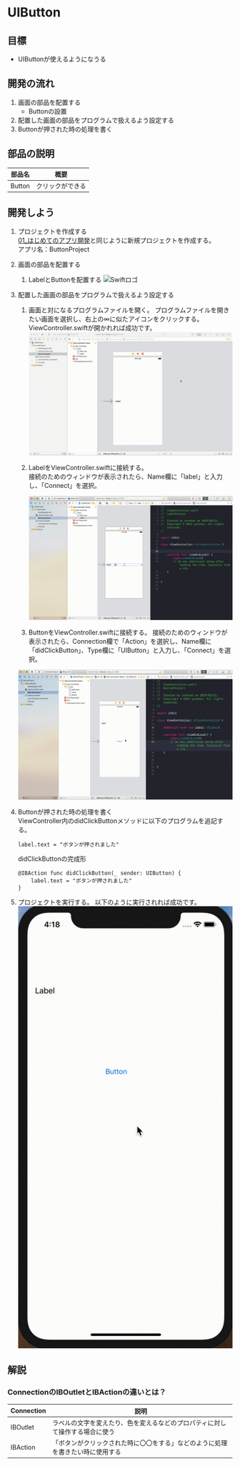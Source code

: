 # UIButton

## 目標
- UIButtonが使えるようになうる

## 開発の流れ

1. 画面の部品を配置する
	- Buttonの設置
2. 配置した画面の部品をプログラムで扱えるよう設定する
3. Buttonが押された時の処理を書く

## 部品の説明

|部品名|概要|
|---|---|
| Button |クリックができる|

## 開発しよう

1. プロジェクトを作成する  
	[01_はじめてのアプリ開発](../01_はじめてのアプリ開発.md)と同じように新規プロジェクトを作成する。  
	アプリ名：ButtonProject
	
2. 画面の部品を配置する
	1. LabelとButtonを配置する
		![Swiftロゴ](./img/place_label_button.gif)

3. 配置した画面の部品をプログラムで扱えるよう設定する
	1. 画面と対になるプログラムファイルを開く。
		プログラムファイルを開きたい画面を選択し、右上の∞に似たアイコンをクリックする。
		ViewController.swiftが開かれれば成功です。
		![Swiftロゴ](./img/open_viewController.gif)
		

	3. LabelをViewController.swiftに接続する。  
		接続のためのウィンドウが表示されたら、Name欄に「label」と入力し、「Connect」を選択。
		
		![Swiftロゴ](./img/connect_label.gif)


	4. ButtonをViewController.swiftに接続する。
	接続のためのウィンドウが表示されたら、Connection欄で「Action」を選択し、Name欄に「didClickButton」、Type欄に「UIButton」と入力し、「Connect」を選択。

	![Swiftロゴ](./img/connect_button.gif)


4. Buttonが押された時の処理を書く  
  ViewController内のdidClickButtonメソッドに以下のプログラムを追記する。

	``` 
	label.text = "ボタンが押されました" 
	```
  
	didClickButtonの完成形

	```
	@IBAction func didClickButton(_ sender: UIButton) {
        label.text = "ボタンが押されました" 
	}
	```
	
5. プロジェクトを実行する。
	以下のように実行されれば成功です。
	![Swiftロゴ](./img/buttonProject.gif)

## 解説

### ConnectionのIBOutletとIBActionの違いとは？

|Connection|説明|
|---|---|
|IBOutlet|ラベルの文字を変えたり、色を変えるなどのプロパティに対して操作する場合に使う|
|IBAction|「ボタンがクリックされた時に〇〇をする」などのように処理を書きたい時に使用する|
